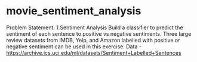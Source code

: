 # movie_sentiment_analysis
Problem Statement: 1.Sentiment Analysis Build a classifier to predict the sentiment of each sentence to positive vs negative sentiments. Three large review datasets from IMDB, Yelp, and Amazon labelled with positive or negative sentiment can be used in this exercise. Data - https://archive.ics.uci.edu/ml/datasets/Sentiment+Labelled+Sentences
